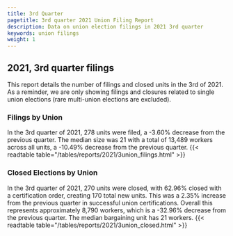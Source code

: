 ```yaml
---
title: 3rd Quarter 
pagetitle: 3rd quarter 2021 Union Filing Report
description: Data on union election filings in 2021 3rd quarter 
keywords: union filings
weight: 1
---
```


## 2021, 3rd quarter filings

This report details the number of filings and closed units in the 3rd of 2021. As a reminder, we are only showing filings and closures related to single union elections (rare multi-union elections are excluded).

### Filings by Union
In the 3rd quarter of 2021, 278 units were filed, a -3.60% decrease from the previous quarter. The median size was 21 with a total of 13,489 workers across all units, a -10.49% decrease from the previous quarter.
{{< readtable table="/tables/reports/2021/3union_filings.html" >}}

### Closed Elections by Union
In the 3rd quarter of 2021, 270 units were closed, with 62.96% closed with a certification order, creating 170 total new units. This was a 2.35% increase from the previous quarter in successful union certifications. Overall this represents approximately 8,790 workers, which is a -32.96% decrease from the previous quarter. The median bargaining unit has 21 workers.
{{< readtable table="/tables/reports/2021/3union_closed.html" >}}
